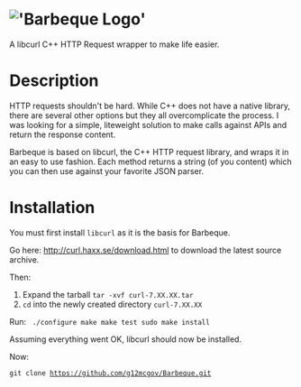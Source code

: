 !['Barbeque Logo'](http://i1158.photobucket.com/albums/p618/g12mcgov/Untitleddrawing.png)
========

A libcurl C++ HTTP Request wrapper to make life easier.

Description
========
HTTP requests shouldn't be hard. While C++ does not have a native library, there are several other options but they all overcomplicate the process. I was looking for a simple, liteweight solution to make calls against APIs and return the response content. 

Barbeque is based on libcurl, the C++ HTTP request library, and wraps it in an easy to use fashion. Each method returns a string (of you content) which you can then use against your favorite JSON parser.

Installation
========

You must first install <code>libcurl</code> as it is the basis for Barbeque.

Go here: http://curl.haxx.se/download.html to download the latest source archive.

Then:
  1. Expand the tarball <code>tar -xvf curl-7.XX.XX.tar</code>
  2. <code>cd</code> into the newly created directory <code>curl-7.XX.XX</code>

Run:
  <code>
  ./configure
  make
  make test
  sudo make install
  </code>

Assuming everything went OK, libcurl should now be installed.

Now:

<code>git clone https://github.com/g12mcgov/Barbeque.git</code>




